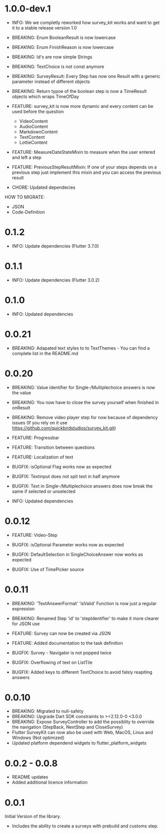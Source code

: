 # 1.0.0-dev.1
- INFO: We we completly reworked how survey_kit works and want to get it to a stable release version 1.0
  
- BREAKING: Enum BooleanResult is now lowercase
- BREAKING: Enum FinishReason is now lowercase
- BREAKING: Id's are now simple Strings
- BREAKING: TextChoice is not const anymore
- BREAKING: SurveyResult: Every Step has now one Result with a generic parameter instead of different objects
- BREAKING: Return typoe of the boolean step is now a TimeResult objects which wraps TimeOfDay
- FEATURE: survey_kit is now more dynamic and every content can be used before the question
    - VideoContent
    - AudioContent
    - MarkdownContent
    - TextContent
    - LottieContent
- FEATURE: MeasureDateStateMixin to measure when the user entered and left a step
- FEATURE: PreviousStepResultMixin: If one of your steps depends on a previous step just implement this mixin and you can access the previous result
- CHORE: Updated dependecies

HOW TO MIGRATE:
- JSON
- Code-Definition
  
# 0.1.2
- INFO: Update dependencies (Flutter 3.7.0)

# 0.1.1
- INFO: Update dependencies (Flutter 3.0.2)
# 0.1.0
- INFO: Updated dependencies
# 0.0.21
- BREAKING: Adapated text styles to to TextThemes - You can find a complete list in the README.md

# 0.0.20
- BREAKING: Value identifier for Single-/Multiplechoice answers is now the value
- BREAKING: You now have to close the survey yourself when finished in onResult
- BREAKING: Remove video player step for now because of dependency issues (If you rely on it use https://github.com/quickbirdstudios/survey_kit.git)

- FEATURE: Progressbar
- FEATURE: Transition between questions
- FEATURE: Localization of text

- BUGFIX: isOptional Flag works now as expected
- BUGFIX: Textinput does not spit text in half anymore
- BUGFIX: Text in Single-/Multiplechoice answers does now break the same if selected or unselected

- INFO: Updated dependencies

# 0.0.12
- FEATURE: Video-Step

- BUGFIX: isOptional Parameter works now as expected
- BUGFIX: DefaultSelection in SingleChoiceAnswer now works as expected
- BUGFIX: Use of TimePicker source

# 0.0.11

- BREAKING: 'TextAnswerFormat' 'isValid' Function is now just a regular expression
- BREAKING: Renamed Step 'id' to 'stepIdentifier' to make it more clearer for JSON use

- FEATURE: Survey can now be created via JSON
- FEATURE: Added documentation to the task definition

- BUGFIX: Survey - Navigator is not popped twice
- BUGFIX: Overflowing of text on ListTile
- BUGFIX: Added keys to different TextChoice to avoid falsly reapiting answers

# 0.0.10

- BREAKING: Migrated to null-safety
- BREAKING: Upgrade Dart SDK constraints to >=2.12.0-0 <3.0.0
- BREAKING: Expose SurveyController to add the possiblity to override the navigation (StepBack, NextStep and CloseSurvey)
- Flutter SurveyKit can now also be used with Web, MacOS, Linux and Windows (Not optimized)
- Updated platform dependend widgets to flutter_platform_widgets

# 0.0.2 - 0.0.8

- README updates
- Added additional licence information

# 0.0.1

Initial Version of the library.

- Includes the ability to create a surveys with prebuild and customs step.
